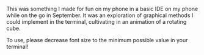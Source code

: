 This was something I made for fun on my phone in a basic IDE on my phone while on the go in September. It was an exploration of graphical methods I could implement in the terminal, cultivating in an animation of a rotating cube.

To use, please decrease font size to the minimum possible value in your terminal!
